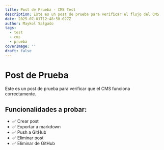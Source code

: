 ```yaml
---
title: Post de Prueba - CMS Test
description: Este es un post de prueba para verificar el flujo del CMS
date: 2025-07-01T12:48:50.027Z
author: Maykol Salgado
tags:
  - test
  - cms
  - prueba
coverImage: ''
draft: false
---
```

# Post de Prueba

Este es un post de prueba para verificar que el CMS funciona correctamente.

## Funcionalidades a probar:

- ✅ Crear post
- ✅ Exportar a markdown
- ✅ Push a GitHub
- ✅ Eliminar post
- ✅ Eliminar de GitHub
